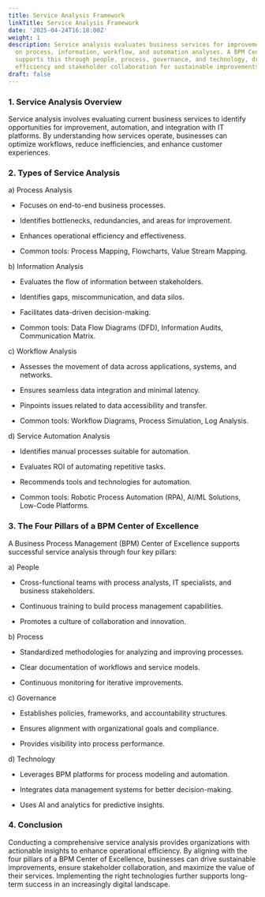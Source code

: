 ```yaml
---
title: Service Analysis Framework
linkTitle: Service Analysis Framework
date: '2025-04-24T16:18:00Z'
weight: 1
description: Service analysis evaluates business services for improvement, focusing
  on process, information, workflow, and automation analyses. A BPM Center of Excellence
  supports this through people, process, governance, and technology, driving operational
  efficiency and stakeholder collaboration for sustainable improvements.
draft: false
---
```



<!-- Unsupported block type: table_of_contents -->

### 1. Service Analysis Overview

Service analysis involves evaluating current business services to identify opportunities for improvement, automation, and integration with IT platforms. By understanding how services operate, businesses can optimize workflows, reduce inefficiencies, and enhance customer experiences.

### 2. Types of Service Analysis

a) Process Analysis

- Focuses on end-to-end business processes.

- Identifies bottlenecks, redundancies, and areas for improvement.

- Enhances operational efficiency and effectiveness.

- Common tools: Process Mapping, Flowcharts, Value Stream Mapping.

b) Information Analysis

- Evaluates the flow of information between stakeholders.

- Identifies gaps, miscommunication, and data silos.

- Facilitates data-driven decision-making.

- Common tools: Data Flow Diagrams (DFD), Information Audits, Communication Matrix.

c) Workflow Analysis

- Assesses the movement of data across applications, systems, and networks.

- Ensures seamless data integration and minimal latency.

- Pinpoints issues related to data accessibility and transfer.

- Common tools: Workflow Diagrams, Process Simulation, Log Analysis.

d) Service Automation Analysis

- Identifies manual processes suitable for automation.

- Evaluates ROI of automating repetitive tasks.

- Recommends tools and technologies for automation.

- Common tools: Robotic Process Automation (RPA), AI/ML Solutions, Low-Code Platforms.

<!-- Unsupported block type: divider -->

### 3. The Four Pillars of a BPM Center of Excellence

A Business Process Management (BPM) Center of Excellence supports successful service analysis through four key pillars:

a) People

- Cross-functional teams with process analysts, IT specialists, and business stakeholders.

- Continuous training to build process management capabilities.

- Promotes a culture of collaboration and innovation.

b) Process

- Standardized methodologies for analyzing and improving processes.

- Clear documentation of workflows and service models.

- Continuous monitoring for iterative improvements.

c) Governance

- Establishes policies, frameworks, and accountability structures.

- Ensures alignment with organizational goals and compliance.

- Provides visibility into process performance.

d) Technology

- Leverages BPM platforms for process modeling and automation.

- Integrates data management systems for better decision-making.

- Uses AI and analytics for predictive insights.

<!-- Unsupported block type: divider -->

### 4. Conclusion

Conducting a comprehensive service analysis provides organizations with actionable insights to enhance operational efficiency. By aligning with the four pillars of a BPM Center of Excellence, businesses can drive sustainable improvements, ensure stakeholder collaboration, and maximize the value of their services. Implementing the right technologies further supports long-term success in an increasingly digital landscape.

